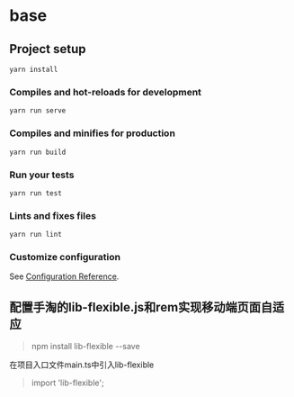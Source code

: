 # base

## Project setup
```
yarn install
```

### Compiles and hot-reloads for development
```
yarn run serve
```

### Compiles and minifies for production
```
yarn run build
```

### Run your tests
```
yarn run test
```

### Lints and fixes files
```
yarn run lint
```

### Customize configuration
See [Configuration Reference](https://cli.vuejs.org/config/).

## 配置手淘的lib-flexible.js和rem实现移动端页面自适应

> npm install lib-flexible --save

在项目入口文件main.ts中引入lib-flexible

> import 'lib-flexible';
